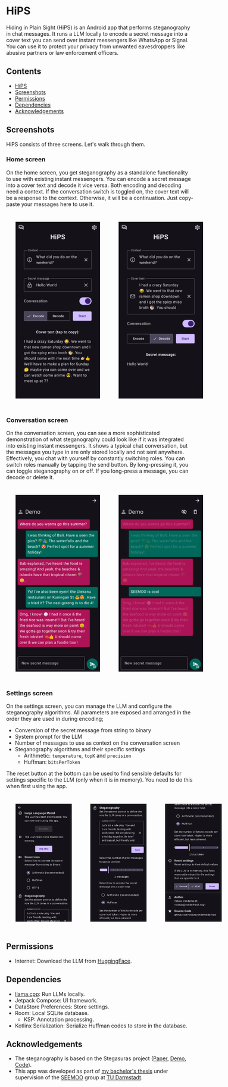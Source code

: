 # HiPS
Hiding in Plain Sight (HiPS) is an Android app that performs steganography in chat messages. It runs a LLM locally to encode a secret message into a cover text you can send over instant messengers like WhatsApp or Signal. You can use it to protect your privacy from unwanted eavesdroppers like abusive partners or law enforcement officers.

## Contents
- [HiPS](#hips)
- [Screenshots](#screenshots)
- [Permissions](#permissions)
- [Dependencies](#dependencies)
- [Acknowledgements](#acknowledgements)

## Screenshots
HiPS consists of three screens. Let's walk through them.

### Home screen
On the home screen, you get steganography as a standalone functionality to use with existing instant messengers. You can encode a secret message into a cover text and decode it vice versa. Both encoding and decoding need a context. If the conversation switch is toggled on, the cover text will be a response to the context. Otherwise, it will be a continuation. Just copy-paste your messages here to use it.

<div style="display: flex; justify-content: space-around;">
    <img src="./screenshots/hips_home_screen_a.png" alt="Home screen" style="width: 45%; margin: 25px;"/>
    <img src="./screenshots/hips_home_screen_b.png" alt="Home screen" style="width: 45%; margin: 25px;"/>
</div>

### Conversation screen
On the conversation screen, you can see a more sophisticated demonstration of what steganography could look like if it was integrated into existing instant messengers. It shows a typical chat conversation, but the messages you type in are only stored locally and not sent anywhere. Effectively, you chat with yourself by constantly switching roles. You can switch roles manually by tapping the send button. By long-pressing it, you can toggle steganography on or off. If you long-press a message, you can decode or delete it.

<div style="display: flex; justify-content: space-around;">
    <img src="./screenshots/hips_conversation_screen_a.png" alt="Conversation screen" style="width: 45%; margin: 25px;"/>
    <img src="./screenshots/hips_conversation_screen_b.png" alt="Conversation screen" style="width: 45%; margin: 25px;"/>
</div>

### Settings screen
On the settings screen, you can manage the LLM and configure the steganography algorithms. All parameters are exposed and arranged in the order they are used in during encoding;
- Conversion of the secret message from string to binary
- System prompt for the LLM
- Number of messages to use as context on the conversation screen
- Steganography algorithms and their specific settings
  - Arithmetic: `temperature`, `topK` and `precision`
  - Huffman: `bitsPerToken`

The reset button at the bottom can be used to find sensible defaults for settings specific to the LLM (only when it is in memory). You need to do this when first using the app.

<div style="display: flex; justify-content: space-around;">
    <img src="./screenshots/hips_settings_screen_a.png" alt="Settings screen" style="width: 30%; margin: 25px;"/>
    <img src="./screenshots/hips_settings_screen_b.png" alt="Settings screen" style="width: 30%; margin: 25px;"/>
    <img src="./screenshots/hips_settings_screen_c.png" alt="Settings screen" style="width: 30%; margin: 25px;"/>
</div>

## Permissions
- Internet: Download the LLM from [HuggingFace](https://huggingface.co/).

## Dependencies
- [llama.cpp](https://github.com/ggml-org/llama.cpp): Run LLMs locally.
- Jetpack Compose: UI framework.
- DataStore Preferences: Store settings.
- Room: Local SQLite database.
  - KSP: Annotation processing.
- Kotlinx Serialization: Serialize Huffman codes to store in the database.

## Acknowledgements
- The steganography is based on the Stegasuras project ([Paper](https://arxiv.org/abs/1909.01496), [Demo](https://steganography.live/), [Code](https://github.com/harvardnlp/NeuralSteganography)).
- This app was developed as part of [my bachelor's thesis](https://github.com/tobiasvonderheidt/bsc-thesis) under supervision of the [SEEMOO](https://seemoo.de/) group at [TU Darmstadt](https://www.tu-darmstadt.de/).

